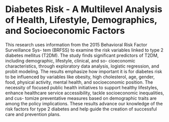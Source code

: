# Diabetes Risk - A Multilevel Analysis of Health, Lifestyle, Demographics, and Socioeconomic Factors

This research uses information from the 2015 Behavioral Risk Factor Surveillance Sys- tem (BRFSS) to examine the risk variables linked to type 2 diabetes mellitus (T2DM). The study finds significant predictors of T2DM, including demographic, lifestyle, clinical, and so- cioeconomic characteristics, through exploratory data analysis, logistic regression, and probit modeling. 
The results emphasize how important it is for diabetes risk to be influenced by variables like obesity, high cholesterol, age, gender, food, physical activity, mental health, and socioeconomic position. The necessity of focused public health initiatives to support healthy lifestyles, enhance healthcare service accessibility, tackle socioeconomic inequalities, and cus- tomize preventative measures based on demographic traits are among the policy implications. These results advance our knowledge of the risk factors for type 2 diabetes and help guide the creation of successful care and prevention plans.
